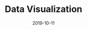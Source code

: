 ---
title: Data Visualization
description: I led the design of a visual language for Data Visualization widgets used in UBI Banca’s Data Intelligence internal product.
client: UBI Banca
role: Lead Interface Designer
skills:
  - User Interface
  - Interaction Design
date: 2019-10-11
finished: true
permalink: false
thumbnail: src/static/work/ubi-banca-data-visualization.jpg
---